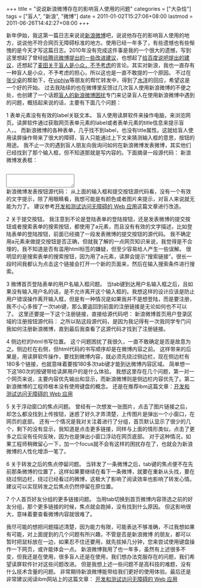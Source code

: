 +++
title = "说说新浪微博存在的影响盲人使用的问题"
categories = ["大杂烩"]
tags = ["盲人", "新浪", "微博"]
date = 2011-01-02T15:27:06+08:00
lastmod = 2011-06-26T14:42:27+08:00
+++



新年伊始，我这第一篇日志来说说<a href="http://t.sina.com.cn/qt06" target="_blank">新浪微博</a>吧，说说他存在的影响盲人使用的地方，说说他不符合网页无障碍标准的地方。使用已经一年多了，有些遗憾也有些惭愧的是今天才写这篇日志。2010年没有完成这件事是我的一个很大的遗憾，写到这里想起了曾经<a href="https://www.qt06.com/post/222/" target="_blank">给腾讯微博提出的一些改进建议</a>，也想起了<a href="https://www.qt06.com/post/239/" target="_blank">给百度说吧提出的建议</a>，还想起了<a href="http://t.sina.com.cn/1206148574/wr0nPNe8Gw" target="_blank">麦田关于盲人是小众，不予考虑</a>的言论。其实对新浪，我也一直存有一种盲人是小众，不予考虑的担心，所以这也是一直不敢提的一个原因。
不过在<a href="http://t.sina.com.cn/1657501982/5KD0qjgtnL1" target="_blank">张少卓</a>的帮助下，在<a href="http://t.sina.com.cn/n/viphjw" target="_blank">viphjw</a>等朋友的帮忙转发中，得到了<a href="http://t.sina.com.cn/1418859182" target="_blank">水洋</a>的回应，希望这是一个好的开始。
过去我陆续的也在微博里反馈过几次盲人使用新浪微博的不便之处，也创建了一个话题<a href="http://t.sina.com.cn/k/%25E7%259B%25B2%25E4%25BA%25BA%25E7%259A%2584%25E6%2596%25B0%25E6%25B5%25AA%25E5%25BE%25AE%25E5%258D%259A%25E5%259B%25B0%25E6%2589%25B0" target="_blank">盲人的新浪微博困扰</a>专门来记录盲人在使用新浪微博中遇到的问题，概括起来说的话，主要有下面几个问题：


1  表单元素没有有效的label关联文本。
盲人使用读屏软件来操作电脑，来浏览网页。读屏软件通过获取网页表单元素的label或者表单元素的title信息来提示盲人，。
而新浪微博的各种表单，几乎找不到label，也没有title属性。这就给盲人使用读屏操作带来了很大的障碍，盲人只能通过上下文来猜测输入框的意思，按钮的用途。
我不止一次的遇到盲人朋友向我询问如何在新浪微博发表微博，其实他们已经找到了那个输入框，但不知道那就是写内容的。下面摘录一段源代码：
新浪微博发表框：<code><div class="inputarea" style="display:block">
                    <textarea name="" cols="" rows="" id="publish_editor"></textarea>
                </div></code>
新浪微博发表按钮源代码：<code><a href="javascript:void(0);" id="publisher_submit"><span class="bgColorA"><span class="BackG"></span><span class="BackG1"></span><span class="BackG2"></span></span><span class="bgColorB"></span></a></code>
从上面的输入框和提交按钮源代码看，没有一个有效的文字提示，除了用眼睛看，我想可能是有颜色或者图片来提示，对盲人来说就无能为力了。
建议参考<a href="http://www.ibm.com/developerworks/cn/web/1003_sunqy_access/" target="_blank">开发和测试访问无障碍的 Web 应用</a>这篇文章进行改造。

2  关于提交按钮。
我注意到不论是登陆表单的登陆按钮，还是发表微博的提交按钮或者搜索表单的搜索按钮，都使用了a元素，而且没有有效的文字描述，比如登陆表单的登陆按钮，前面已经摘了一段发表微博的提交按钮的源代码。
我不确定用a元素来做提交按钮是否正确，但就我了解的一点网页知识来说，我觉得是不合理的，我不知道是否有滥用html标签的嫌疑，但至少容易给人产生一些误解。
很明显的是搜索表单的搜索按钮，因为用了a元素，读屏会提示“搜索链接”。很长一段时间我都认为点击这个链接会打开一个新的页面来，然后在输入搜索条件进行搜索。

3  微博首页登陆表单的用户名输入框问题。
当tab键到达用户名输入框之后，且如果没有输入用户名的话，是不允许离开这个输入框的。我想这样的设计应该是防止用户错误操作离开输入框，但是有一种情况是如果我并不是想登陆，而是要注册，我不小心多按了一次tab键，那么要返回到前面的注册链接是无论如何也不可以了。
这里还要提一下这个注册链接，直接给源代码吧：
新浪微博首页用户登录区域的注册按钮源代码：<code><a href="/reg.php?ps=u3&lang=zh" target="_blank" class="regbtn"></a></code>
之所以贴这段源代码，是因为我记得有一次我同学专门问我如何注册新浪微博，直到最后我查看了这源代码才找到了注册链接。

4  侧边栏的html书写位置。
这个问题困扰了我很久，一直不敢确定是否是故意为之。侧边栏在右侧，但html代码的书写顺序却是在微博内容之前。
这样带来的后果是，用读屏软件操作，要找到微博内容，就必须先绕过侧边栏，现在侧边栏有180多个链接，也就意味着要按180多次tab键才能到达微博内容区域。
简单想一下这180次的按键带给读屏用户的是什么体验。
我想这里存在几个问题，第一对一个网页来说，主要内容优先输出和显示，而新浪微博则是侧边栏内容优先了。第二新浪微博的工程师根本没有使用键盘的概念。
还是在推荐ibm这篇文章：<a href="http://www.ibm.com/developerworks/cn/web/1003_sunqy_access/" target="_blank">开发和测试访问无障碍的 Web 应用</a>

5  关于浮动窗口的焦点问题。
曾经有一次想发一张图片，点击了图片链接之后，却怎么都没找到上传按钮，迷惑了好久才弄清楚，上传图片是弹出一个小窗口，在网页的底部。
还有一个情况是我对关注着进行了分组，首页默认显示了很少的几个，剩下的没有显示，我知道是点击更多链接，同样与上面的情形类似，点击了更多之后没有任何反映，因为也是弹出小窗口浮动在网页底部。
对于这种情况，如果工程师稍微留心一下，加一个focus就不会有这样的困扰存在了，也就会为新浪微博的人性化增添一笔了。

6  关于转发之后的焦点停留问题。
当转发了一条微博之后，tab键的焦点便不在先前那条微博的位置了，这样如果要继续在看下一条微博，就要在重新从头找，要在绕过侧边栏，绕过已经看过的微博，这极大了影响了阅读效率也影响了转发心情。
建议可以实现转发之后焦点仍然停留在原位置。

7  个人首页好友分组的更多链接问题。
当用tab切换到首页微博内容筛选之前的好友分组，那个更多链接的时候，焦点就会跑掉，没有找到什么原因。
但这影响很大，意味着要查看微博内容就很难了。

我尽可能的想把问题描述清楚，因为能力有限，可能表达不够准确，不过我想如果有可能，对上面提到的几个问题有所兴趣，不管是否是新浪微博 的朋友，都可以暂时把鼠标放在一边，如果忍不住还要用，就先拔掉几分钟，您来尝试使用键盘操作一下网页，或许能体会一点。
新浪微博我用了也一年多，虽然有上述很多不变，但我还是在使用，很多盲人还是在使用，我们想办法克服存在的问题，我们希望读屏软件针对这些问题改进。
但是我想上述一些问题不是高科技的难题，没有什么技术含量的问题。
非常期待新浪微博能带给我们更好的使用体验。最后还是非常建议阅读ibm网站上的这篇文章：
<a href="http://www.ibm.com/developerworks/cn/web/1003_sunqy_access/" target="_blank">开发和测试访问无障碍的 Web 应用</a>
